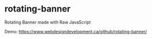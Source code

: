 # rotating-banner
Rotating Banner made with Raw JavaScript

Demo: https://www.webdesigndevelopment.ca/github/rotating-banner/
